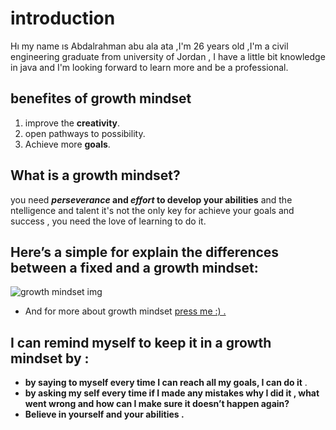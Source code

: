 # introduction 
 Hı my name ıs Abdalrahman abu ala ata ,I'm 26 years old ,I'm a  civil engineering graduate from university of Jordan , I have a little bit knowledge in java and I'm looking forward to learn more and be a professional.

##    benefites of growth mindset
 1. improve the **creativity**.
 2. open pathways to possibility.
 3. Achieve more **goals**. 

## What is a growth mindset?
  you need **_perseverance_ and _effort_ to develop your abilities** and the ntelligence and talent 
  it's not the only key for achieve your goals and success , you need the love of learning to do it.
## Here’s a simple for explain the differences between a fixed and a growth mindset:
 ![growth mindset img](https://i2.wp.com/atlassianblog.wpengine.com/wp-content/uploads/NewGrowthMindset2.png?resize=768%2C960&ssl=1)
 * And for more about growth mindset [press me :) . ](https://www.atlassian.com/blog/inside-atlassian/growth-mindset )
## I can remind myself to keep  it in a growth mindset by :
* **by saying to myself every time I can reach all my goals, I can do it** .
* **by asking my self every time if I made any mistakes why I did it , what went wrong and how can I make sure it doesn’t happen again?**
* **Believe in yourself and your abilities .**
